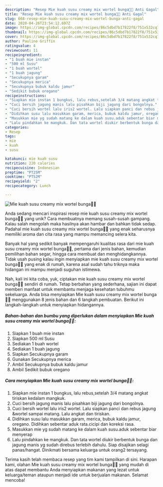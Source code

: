 ```yaml
---
description: "Resep Mie kuah susu creamy mix wortel bunga🥛🍜 Anti Gagal"
title: "Resep Mie kuah susu creamy mix wortel bunga🥛🍜 Anti Gagal"
slug: 668-resep-mie-kuah-susu-creamy-mix-wortel-bunga-anti-gagal
date: 2020-04-26T23:54:12.697Z
image: https://img-global.cpcdn.com/recipes/86c5dbd7b17822f8/751x532cq70/mie-kuah-susu-creamy-mix-wortel-bunga🥛🍜-foto-resep-utama.jpg
thumbnail: https://img-global.cpcdn.com/recipes/86c5dbd7b17822f8/751x532cq70/mie-kuah-susu-creamy-mix-wortel-bunga🥛🍜-foto-resep-utama.jpg
cover: https://img-global.cpcdn.com/recipes/86c5dbd7b17822f8/751x532cq70/mie-kuah-susu-creamy-mix-wortel-bunga🥛🍜-foto-resep-utama.jpg
author: Pauline Griffin
ratingvalue: 4
reviewcount: 11
recipeingredient:
- "1 buah mie instan"
- "500 ml Susu"
- "1 buah wortel"
- "1 buah jagung"
- "Secukupnya garam"
- "Secukupnya merica"
- "Secukupnya bubuk kaldu jamur"
- "Sedikit bubuk oregano"
recipeinstructions:
- "Siapkan mie instan 1 bungkus, lalu rebus,setelah 3/4 matang angkat tiriskan kedalam mangkuk."
- "Cuci bersih jagung manis lalu pisahkan biji jagung dari bongolnya."
- "Cuci bersih wortel lalu iris2 wortel. Lalu siapkan panci dan rebus jagung &amp;wortel sampai matang. Lalu angkat dan tiriskan."
- "Didihkan susu lalu masukkan garam, merica, bubuk kaldu jamur, oregano. Didihkan sebentar aduk rata.cicipi dan koreksi rasa."
- "Masukkan mie yg sudah matang ke dalam kuah susu.aduk sebentar biar menyerap"
- "Lalu pindahkan ke mangkuk. Dan tata wortel diukir berbentuk bunga dan jagung manis yg sudah direbus terlebih dahulu. Siap disajikan selagi panas/hangat. Dinikmati bersama keluarga untuk orang2 tersayang."
categories:
- Resep
tags:
- mie
- kuah
- susu

katakunci: mie kuah susu 
nutrition: 220 calories
recipecuisine: Indonesian
preptime: "PT25M"
cooktime: "PT52M"
recipeyield: "2"
recipecategory: Lunch

---
```



![Mie kuah susu creamy mix wortel bunga🥛🍜](https://img-global.cpcdn.com/recipes/86c5dbd7b17822f8/751x532cq70/mie-kuah-susu-creamy-mix-wortel-bunga🥛🍜-foto-resep-utama.jpg)

Anda sedang mencari inspirasi resep mie kuah susu creamy mix wortel bunga🥛🍜 yang unik? Cara membuatnya memang susah-susah gampang. Kalau salah mengolah maka hasilnya akan hambar dan bahkan tidak sedap. Padahal mie kuah susu creamy mix wortel bunga🥛🍜 yang enak seharusnya memiliki aroma dan cita rasa yang mampu memancing selera kita.

Banyak hal yang sedikit banyak mempengaruhi kualitas rasa dari mie kuah susu creamy mix wortel bunga🥛🍜, pertama dari jenis bahan, kemudian pemilihan bahan segar, hingga cara membuat dan menghidangkannya. Tidak usah pusing kalau ingin menyiapkan mie kuah susu creamy mix wortel bunga🥛🍜 yang enak di rumah, karena asal sudah tahu triknya maka hidangan ini mampu menjadi suguhan istimewa.




Nah, kali ini kita coba, yuk, ciptakan mie kuah susu creamy mix wortel bunga🥛🍜 sendiri di rumah. Tetap berbahan yang sederhana, sajian ini dapat memberi manfaat untuk membantu menjaga kesehatan tubuhmu sekeluarga. Anda bisa menyiapkan Mie kuah susu creamy mix wortel bunga🥛🍜 menggunakan 8 jenis bahan dan 6 langkah pembuatan. Berikut ini langkah-langkah untuk menyiapkan hidangannya.

<!--inarticleads1-->

##### Bahan-bahan dan bumbu yang diperlukan dalam menyiapkan Mie kuah susu creamy mix wortel bunga🥛🍜:

1. Siapkan 1 buah mie instan
1. Siapkan 500 ml Susu
1. Sediakan 1 buah wortel
1. Sediakan 1 buah jagung
1. Siapkan Secukupnya garam
1. Gunakan Secukupnya merica
1. Ambil Secukupnya bubuk kaldu jamur
1. Ambil Sedikit bubuk oregano




<!--inarticleads2-->

##### Cara menyiapkan Mie kuah susu creamy mix wortel bunga🥛🍜:

1. Siapkan mie instan 1 bungkus, lalu rebus,setelah 3/4 matang angkat tiriskan kedalam mangkuk.
1. Cuci bersih jagung manis lalu pisahkan biji jagung dari bongolnya.
1. Cuci bersih wortel lalu iris2 wortel. Lalu siapkan panci dan rebus jagung &amp;wortel sampai matang. Lalu angkat dan tiriskan.
1. Didihkan susu lalu masukkan garam, merica, bubuk kaldu jamur, oregano. Didihkan sebentar aduk rata.cicipi dan koreksi rasa.
1. Masukkan mie yg sudah matang ke dalam kuah susu.aduk sebentar biar menyerap
1. Lalu pindahkan ke mangkuk. Dan tata wortel diukir berbentuk bunga dan jagung manis yg sudah direbus terlebih dahulu. Siap disajikan selagi panas/hangat. Dinikmati bersama keluarga untuk orang2 tersayang.




Terima kasih telah membaca resep yang tim kami tampilkan di sini. Harapan kami, olahan Mie kuah susu creamy mix wortel bunga🥛🍜 yang mudah di atas dapat membantu Anda menyiapkan makanan yang lezat untuk keluarga/teman ataupun menjadi ide untuk berjualan makanan. Selamat mencoba!
